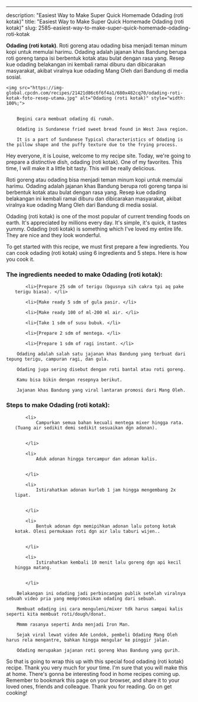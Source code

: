 ---
description: "Easiest Way to Make Super Quick Homemade Odading (roti kotak)"
title: "Easiest Way to Make Super Quick Homemade Odading (roti kotak)"
slug: 2585-easiest-way-to-make-super-quick-homemade-odading-roti-kotak

<p>
	<strong>Odading (roti kotak)</strong>. 
	Roti goreng atau odading bisa menjadi teman minum kopi untuk memulai harimu. Odading adalah jajanan khas Bandung berupa roti goreng tanpa isi berbentuk kotak atau bulat dengan rasa yang. Resep kue odading belakangan ini kembali ramai diburu dan dibicarakan masyarakat, akibat viralnya kue odading Mang Oleh dari Bandung di media sosial.
</p>
<p>
	
	<img src="https://img-global.cpcdn.com/recipes/21421d86c6f6f4a1/680x482cq70/odading-roti-kotak-foto-resep-utama.jpg" alt="Odading (roti kotak)" style="width: 100%;">
	
	
		Begini cara membuat odading di rumah.
	
		Odading is Sundanese fried sweet bread found in West Java region.
	
		It is a part of Sundanese Typical characteristics of Odading is the pillow shape and the puffy texture due to the frying process.
	
</p>
<p>
	Hey everyone, it is Louise, welcome to my recipe site. Today, we're going to prepare a distinctive dish, odading (roti kotak). One of my favorites. This time, I will make it a little bit tasty. This will be really delicious.
</p>
	
<p>
	Roti goreng atau odading bisa menjadi teman minum kopi untuk memulai harimu. Odading adalah jajanan khas Bandung berupa roti goreng tanpa isi berbentuk kotak atau bulat dengan rasa yang. Resep kue odading belakangan ini kembali ramai diburu dan dibicarakan masyarakat, akibat viralnya kue odading Mang Oleh dari Bandung di media sosial.
</p>
<p>
	Odading (roti kotak) is one of the most popular of current trending foods on earth. It's appreciated by millions every day. It's simple, it's quick, it tastes yummy. Odading (roti kotak) is something which I've loved my entire life. They are nice and they look wonderful.
</p>

<p>
To get started with this recipe, we must first prepare a few ingredients. You can cook odading (roti kotak) using 6 ingredients and 5 steps. Here is how you cook it.
</p>

<h3>The ingredients needed to make Odading (roti kotak):</h3>

<ol>
	
		<li>{Prepare 25 sdm of terigu (bgusnya sih cakra tpi aq pake terigu biasa). </li>
	
		<li>{Make ready 5 sdm of gula pasir. </li>
	
		<li>{Make ready 100 of ml-200 ml air. </li>
	
		<li>{Take 1 sdm of susu bubuk. </li>
	
		<li>{Prepare 2 sdm of mentega. </li>
	
		<li>{Prepare 1 sdm of ragi instant. </li>
	
</ol>
<p>
	
		Odading adalah salah satu jajanan khas Bandung yang terbuat dari tepung terigu, campuran ragi, dan gula.
	
		Odading juga sering disebut dengan roti bantal atau roti goreng.
	
		Kamu bisa bikin dengan resepnya berikut.
	
		Jajanan khas Bandung yang viral lantaran promosi dari Mang Oleh.
	
</p>

<h3>Steps to make Odading (roti kotak):</h3>

<ol>
	
		<li>
			Campurkan semua bahan kecuali mentega mixer hingga rata. (Tuang air sedikit demi sedikit sesuaikan dgn adonan).
			
			
		</li>
	
		<li>
			Aduk adonan hingga tercampur dan adonan kalis.
			
			
		</li>
	
		<li>
			Istirahatkan adonan kurleb 1 jam hingga mengembang 2x lipat.
			
			
		</li>
	
		<li>
			Bentuk adonan dgn memipihkan adonan lalu potong kotak kotak. Olesi permukaan roti dgn air lalu taburi wijen..
			
			
		</li>
	
		<li>
			Istirahatkan kembali 10 menit lalu goreng dgn api kecil hingga matang.
			
			
		</li>
	
</ol>

<p>
	
		Belakangan ini odading jadi perbincangan publik setelah viralnya sebuah video pria yang mempromosikan odading dari sebuah.
	
		Membuat odading ini cara menguleni/mixer tdk harus sampai kalis seperti kita membuat roti/dough/donat.
	
		Mmmm rasanya seperti Anda menjadi Iron Man.
	
		Sejak viral lewat video Ade Londok, pembeli Odading Mang Oleh harus rela mengantre, bahkan hingga mengular ke pinggir jalan.
	
		Odading merupakan jajanan roti goreng khas Bandung yang gurih.
	
</p>

<p>
	So that is going to wrap this up with this special food odading (roti kotak) recipe. Thank you very much for your time. I'm sure that you will make this at home. There's gonna be interesting food in home recipes coming up. Remember to bookmark this page on your browser, and share it to your loved ones, friends and colleague. Thank you for reading. Go on get cooking!
</p>
